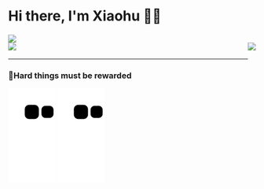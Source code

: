 

# Hi there, I'm Xiaohu 👋👾 
<img src="https://media.giphy.com/media/12oufCB0MyZ1Go/giphy.gif" width="50" style="vertical-align: middle;">
<br />
<div>
  <a href="https://github.com/xiaohuooo/xiaohuooo"> 
    <img height="160px" src="https://github-readme-stats.vercel.app/api?username=xiaohuooo&count_private=true&show_icons=true&theme=dracula" />
  </a>
  <a href="https://github.com/xiaohuooo/xiaohuooo"> 
    <img align="right"  height="160px" src="https://github-readme-stats.vercel.app/api/top-langs/?username=xiaohuooo&show_icons=true&layout=compact&theme=dracula"/>
  </a>
</div>

--- 
### 😤Hard things must be rewarded
![TOG](https://raw.githubusercontent.com/xiaohuooo/githubSNK/fd3a4dd145d9961a588b916b1133d8fa9248636c/github-contribution-grid-snake.svg#gh-dark-mode-only)
![TOG](https://raw.githubusercontent.com/xiaohuooo/githubSNK/fd3a4dd145d9961a588b916b1133d8fa9248636c/github-contribution-grid-snake.svg#gh-light-mode-only)


<!--
## 💻 Know/Using

![HTML5](https://img.shields.io/badge/-HTML5-E34F26?style=flat-square&logo=HTML5&logoColor=white)
![CSS3](https://img.shields.io/badge/-CSS3-1572B6?style=flat-square&logo=CSS3)
![JavaScript](https://img.shields.io/badge/-JavaScript-F7DF1E?style=flat-square&logo=JavaScript&logoColor=white)
![Vue.js](https://img.shields.io/badge/-Vue.js-4FC08D?style=flat-square&logo=Vue.js&logoColor=white)
![React](https://img.shields.io/badge/-react-yellow?style=flat-square&logo=React&logoColor=white)
![Mysql](https://img.shields.io/badge/-Mysql-blue?style=flat-square&logo=Mysql&logoColor=white)

## 📫 Reach me

[![GitHub](https://img.shields.io/badge/-GitHub-181717?style=flat-square&logo=GitHub&link=https://github.com/xiaohuooo)](https://github.com/xiaohuooo)
[![掘金](https://img.shields.io/badge/-掘金-1DA1F2?style=flat-square&logo=掘金&logoColor=white&link=https://juejin.cn/user/558968298809645)](https://juejin.cn/user/558968298809645)
[![Gmail](https://img.shields.io/badge/-Gmail-D14836?style=flat-square&logo=Gmail&logoColor=white&link=mailto:a1124851454@gmail.com)](mailto:a1124851454@gmail.com)
[![Csdn](https://img.shields.io/badge/-Csdn-00A0D8?style=flat-square&link=https://blog.csdn.net/qq_55172460?spm=1000.2115.3001.5343)](https://blog.csdn.net/qq_55172460?spm=1000.2115.3001.5343)
[![NetEase Music](https://img.shields.io/badge/-NetEase%20Music-E20000?style=flat-square&https://music.163.com/#/user/home?id=510543324)](https://music.163.com/#/user/home?id=510543324)

## 🛠️ Tools


[![Top Langs](https://github-readme-stats.vercel.app/api/top-langs/?username=xiaohuooo&layout=compact)](https://github.com/xiaohuooo)

🌱 Learning

![Docker](https://img.shields.io/badge/-Docker-2496ED?style=flat-square&logo=Docker&logoColor=white)





![xiaohuooo GitHub stats](https://github-readme-stats.vercel.app/api?username=xiaohuooo&show_icons=true&theme=tokyonight)

My ![Visitor Count](https://profile-counter.glitch.me/xiaohuooo/count.svg) visitor
**xiaohuooo/xiaohuooo** is a ✨ _special_ ✨ repository because its `README.md` (this file) appears on your GitHub profile.



Here are some ideas to get you started:

- 🔭 I’m currently working on ...
- 🌱 I’m currently learning ...
- 👯 I’m looking to collaborate on ...
- 🤔 I’m looking for help with ...
- 💬 Ask me about ...
- 📫 How to reach me: ...
- 😄 Pronouns: ...
- ⚡ Fun fact: ...
-->



